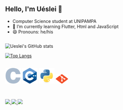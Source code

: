 ## Hello, I'm Uéslei  👋

- Computer Science student at UNIPAMPA
- 🌱 I’m currently learning Flutter, Html and JavaScript
- 😄 Pronouns: he/his
##
![Ueslei's GitHub stats](https://github-readme-stats.vercel.app/api?username=Uesleib&show_icons=true&theme=tokyonight)

[![Top Langs](https://github-readme-stats.vercel.app/api/top-langs/?username=Uesleib&layout=compact)](https://github.com/anuraghazra/github-readme-stats)

<div style="display: inline_block"><br/>
  <img aling="center" alt="C" height="50" width="50" src="https://github.com/devicons/devicon/blob/master/icons/c/c-original.svg" />
  <img aling="center" alt="CPP" height="50" width="50" src="https://github.com/devicons/devicon/blob/master/icons/cplusplus/cplusplus-original.svg" />
  <img aling="center" alt="Python" height="50" width="50" src="https://github.com/devicons/devicon/blob/master/icons/python/python-original.svg" />
  <img allign="center" alt="Git" height="30" width="40" src="https://github.com/devicons/devicon/blob/master/icons/git/git-original.svg"/>
  
<div/>

##
<div style="display: inline_block"><br/>
  <a href="https://www.linkedin.com/in/uesleibbrandt">
      <img src="https://img.shields.io/badge/LinkedIn-0077B5?style=for-the-badge&logo=linkedin&logoColor=white" />
  <a/>
    <a href="mailto:uesleibb@gmail.com">
      <img src="https://img.shields.io/badge/Gmail-D14836?style=for-the-badge&logo=gmail&logoColor=white" />
  <a/>
  <a href="https://www.codewars.com/users/Uesleib">
      <img src="https://img.shields.io/badge/Codewars-B1361E?style=for-the-badge&logo=Codewars&logoColor=white" />
  <a/>

<div/>

